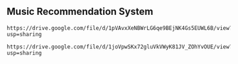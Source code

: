 ## Music Recommendation System

```
https://drive.google.com/file/d/1pVAvxXeNBWrLG6qe9BEjNK4Gs5EUWL6B/view?usp=sharing 

```

```
https://drive.google.com/file/d/1joVpwSKx72gluVkVWyK81JV_ZOhYvOUE/view?usp=sharing

```